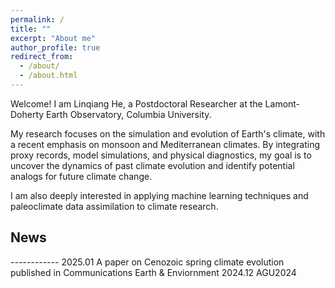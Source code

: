 ```yaml
---
permalink: /
title: ""
excerpt: "About me"
author_profile: true
redirect_from: 
  - /about/
  - /about.html
---
```



Welcome! I am Linqiang He, a Postdoctoral Researcher at the Lamont-Doherty Earth Observatory, Columbia University.

My research focuses on the simulation and evolution of Earth's climate, with a recent emphasis on monsoon and Mediterranean climates. By integrating proxy records, model simulations, and physical diagnostics, my goal is to uncover the dynamics of past climate evolution and identify potential analogs for future climate change.

I am also deeply interested in applying machine learning techniques and paleoclimate data assimilation to climate research.


## News
*------------*
2025.01 A paper on Cenozoic spring climate evolution published in Communications Earth & Enviornment
2024.12 AGU2024



<script>
document.write("Last modifid at: "+document.lastModified+"" )
</script>


<!--
<a href="https://info.flagcounter.com/21GO"><img src="https://s01.flagcounter.com/map/21GO/size_s/txt_000000/border_CCCCCC/pageviews_1/viewers_0/flags_0/" alt="Flag Counter" border="0"></a>
-->
